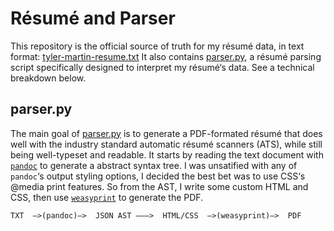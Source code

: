 # Résumé and Parser

This repository is the official source of truth for my résumé data, in text format: [tyler-martin-resume.txt]() It also contains [parser.py](), a résumé parsing script specifically designed to interpret my résumé‘s data. See a technical breakdown below. 

## parser.py

The main goal of [parser.py]() is to generate a PDF-formated résumé that does well with the industry standard automatic résumé scanners (ATS), while still being well-typeset and readable. It starts by reading the text document with [`pandoc`](https://pandoc.org) to generate a abstract syntax tree. I was unsatified with any of `pandoc`‘s output styling options, I decided the best bet was to use CSS‘s @media print features. So from the AST, I write some custom HTML and CSS, then use [`weasyprint`](https://weasyprint.org) to generate the PDF.

`TXT  —>(pandoc)—>  JSON AST ———>  HTML/CSS  —>(weasyprint)—>  PDF`
